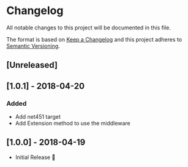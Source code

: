 # Changelog
All notable changes to this project will be documented in this file.

The format is based on [Keep a Changelog](http://keepachangelog.com/en/1.0.0/)
and this project adheres to [Semantic Versioning](http://semver.org/spec/v2.0.0.html).

## [Unreleased]

## [1.0.1] - 2018-04-20
### Added
 - Add net451 target
 - Add Extension method to use the middleware

## [1.0.0] - 2018-04-19
 - Initial Release :champagne:
